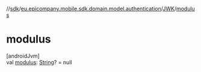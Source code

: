 //[sdk](../../../index.md)/[eu.epicompany.mobile.sdk.domain.model.authentication](../index.md)/[JWK](index.md)/[modulus](modulus.md)

# modulus

[androidJvm]\
val [modulus](modulus.md): [String](https://kotlinlang.org/api/latest/jvm/stdlib/kotlin/-string/index.html)? = null

